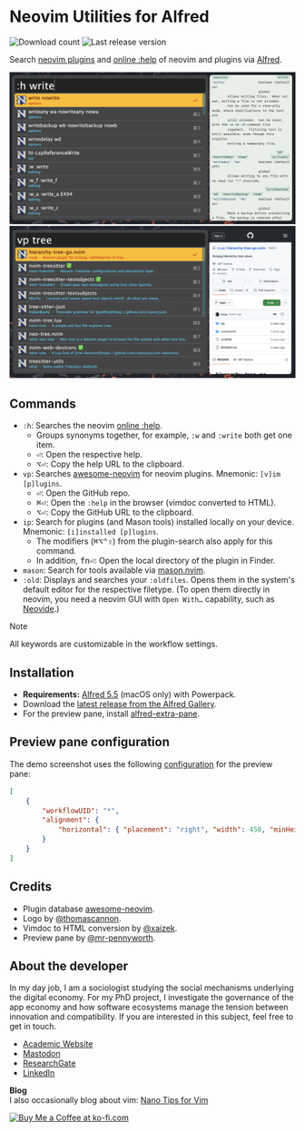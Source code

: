 # Neovim Utilities for Alfred
![Download count](https://img.shields.io/github/downloads/chrisgrieser/alfred-neovim-utilities/total?label=Total%20Downloads&style=plastic)
![Last release version](https://img.shields.io/github/v/release/chrisgrieser/alfred-neovim-utilities?label=Latest%20Release&style=plastic)

Search [neovim plugins](https://neovimcraft.com/) and [online
:help](https://neovim.io/doc/) of neovim and plugins via [Alfred](https://www.alfredapp.com/).

![Demo 1](./assets/demo-help-search.png)
![Demo 2](./assets/demo-plugin-search.png)

## Commands
- `:h`: Searches the neovim [online :help](https://neovim.io/doc/). 
	+ Groups synonyms together, for example, `:w` and `:write` both get one
	  item.
	+ <kbd>⏎</kbd>: Open the respective help.
	+ <kbd>⌥⏎</kbd>: Copy the help URL to the clipboard.
- `vp`: Searches [awesome-neovim](https://github.com/rockerBOO/awesome-neovim)
  for neovim plugins. Mnemonic: `[v]im [p]lugins`.
	+ <kbd>⏎</kbd>: Open the GitHub repo.
	+ <kbd>⌘⏎</kbd>: Open the `:help` in the browser (vimdoc converted to HTML).
	+ <kbd>⌥⏎</kbd>: Copy the GitHub URL to the clipboard.
- `ip`: Search for plugins (and Mason tools) installed locally on your device.
  Mnemonic: `[i]installed [p]lugins`. 
	+ The modifiers (<kbd>⌘⌥⌃⇧</kbd>) from the plugin-search also apply for this command.
	+ In addition, <kbd>fn⏎</kbd>: Open the local directory of the plugin in Finder.
- `mason`: Search for tools available via [mason.nvim](https://github.com/williamboman/mason.nvim).
- `:old`: Displays and searches your `:oldfiles`. Opens them in the system's
  default editor for the respective filetype. (To open them directly in neovim,
  you need a neovim GUI with `Open With…` capability, such as
  [Neovide](http://neovide.dev).)

> [!NOTE]
> All keywords are customizable in the workflow settings.

## Installation
- __Requirements:__ [Alfred 5.5](https://www.alfredapp.com/) (macOS only) with
  Powerpack.
- Download the [latest release from the Alfred
  Gallery](https://alfred.app/workflows/chrisgrieser/neovim-utilities/).
- For the preview pane, install
  [alfred-extra-pane](https://github.com/mr-pennyworth/alfred-extra-pane).

## Preview pane configuration
The demo screenshot uses the following
[configuration](https://github.com/mr-pennyworth/alfred-extra-pane?tab=readme-ov-file#configuration)
for the preview pane:
```json
[
	{
		"workflowUID": "*",
		"alignment": {
			"horizontal": { "placement": "right", "width": 450, "minHeight": 750 }
		}
	}
]
```

## Credits
- Plugin database [awesome-neovim](https://github.com/rockerBOO/awesome-neovim).
- Logo by [@thomascannon](https://github.com/neovim/neovim/issues/43#issuecomment-35811450).
- Vimdoc to HTML conversion by [@xaizek](https://github.com/xaizek/vimdoc2html).
- Preview pane by
  [@mr-pennyworth](https://github.com/mr-pennyworth/alfred-extra-pane).

<!-- vale Google.FirstPerson = NO -->
## About the developer
In my day job, I am a sociologist studying the social mechanisms underlying the
digital economy. For my PhD project, I investigate the governance of the app
economy and how software ecosystems manage the tension between innovation and
compatibility. If you are interested in this subject, feel free to get in touch.

- [Academic Website](https://chris-grieser.de/)
- [Mastodon](https://pkm.social/@pseudometa)
- [ResearchGate](https://www.researchgate.net/profile/Christopher-Grieser)
- [LinkedIn](https://www.linkedin.com/in/christopher-grieser-ba693b17a/)

__Blog__  
I also occasionally blog about vim: [Nano Tips for Vim](https://nanotipsforvim.prose.sh/)

<a href='https://ko-fi.com/Y8Y86SQ91' target='_blank'>
<img
	height='36'
	style='border:0px;height:36px;'
	src='https://cdn.ko-fi.com/cdn/kofi1.png?v=3'
	border='0'
	alt='Buy Me a Coffee at ko-fi.com'
/></a>
